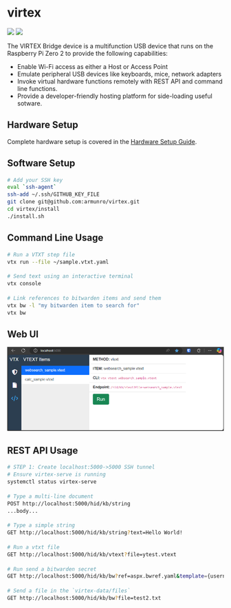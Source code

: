 # virtex
<img src ='https://github.com/user-attachments/assets/8c0a127d-172a-4b69-ba02-36b4c11f8f58' style='height:200px'/>
<img src ='https://github.com/user-attachments/assets/e4667d71-ee57-4f77-94bc-dcc0983403da' style='height:200px'/>


The VIRTEX Bridge device is a multifunction USB device that runs on the Raspberry Pi Zero 2 to provide the following capabilities:
- Enable Wi-Fi access as either a Host or Access Point
- Emulate peripheral USB devices like keyboards, mice, network adapters
- Invoke virtual hardware functions remotely with REST API and command line functions.
- Provide a developer-friendly hosting platform for side-loading useful sotware.

## Hardware Setup
Complete hardware setup is covered in the [Hardware Setup Guide](docs/HardwareSetup.md).

## Software Setup
```bash
# Add your SSH key
eval `ssh-agent`
ssh-add ~/.ssh/GITHUB_KEY_FILE
git clone git@github.com:armunro/virtex.git
cd virtex/install
./install.sh
```

## Command Line Usage
```bash
# Run a VTXT step file 
vtx run --file ~/sample.vtxt.yaml

# Send text using an interactive terminal
vtx console

# Link references to bitwarden items and send them
vtx bw -l "my bitwarden item to search for"
vtx bw 
```

## Web UI
![Alt text](docs/webui.png "Image Title")

## REST API Usage
```bash
# STEP 1: Create localhost:5000->5000 SSH tunnel
# Ensure virtex-serve is running
systemctl status virtex-serve

# Type a multi-line document
POST http://localhost:5000/hid/kb/string
...body...

# Type a simple string
GET http://localhost:5000/hid/kb/string?text=Hello World!

# Run a vtxt file
GET http://localhost:5000/hid/kb/vtext?file=ytest.vtext

# Run send a bitwarden secret
GET http://localhost:5000/hid/kb/bw?ref=aspx.bwref.yaml&template={username}%09{password}%0A

# Send a file in the `virtex-data/files`
GET http://localhost:5000/hid/kb/bw?file=test2.txt
```
